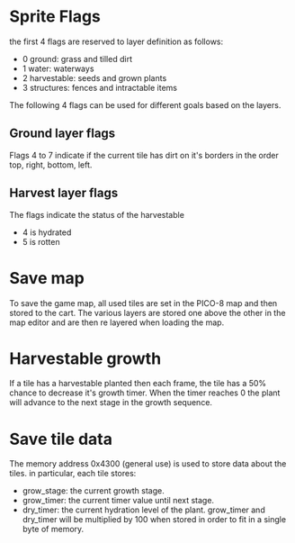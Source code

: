 # Sprite Flags
the first 4 flags are reserved to layer definition as follows:
- 0 ground: grass and tilled dirt
- 1 water: waterways
- 2 harvestable: seeds and grown plants
- 3 structures: fences and intractable items

The following 4 flags can be used for different goals based on the layers.

## Ground layer flags
Flags 4 to 7 indicate if the current tile has dirt on it's borders in the order top, right, bottom, left.

## Harvest layer flags
The flags indicate the status of the harvestable
- 4 is hydrated
- 5 is rotten

# Save map
To save the game map, all used tiles are set in the PICO-8 map and then stored to the cart.
The various layers are stored one above the other in the map editor and are then re layered when loading the map.

# Harvestable growth
If a tile has a harvestable planted then each frame, the tile has a 50% chance to decrease it's growth timer. When the timer reaches 0 the plant will advance to the next stage in the growth sequence.

# Save tile data
The memory address 0x4300 (general use) is used to store data about the tiles. in particular, each tile stores:
- grow_stage: the current growth stage.
- grow_timer: the current timer value until next stage.
- dry_timer: the current hydration level of the plant.
grow_timer and dry_timer will be multiplied by 100 when stored in order to fit in a single byte of memory.